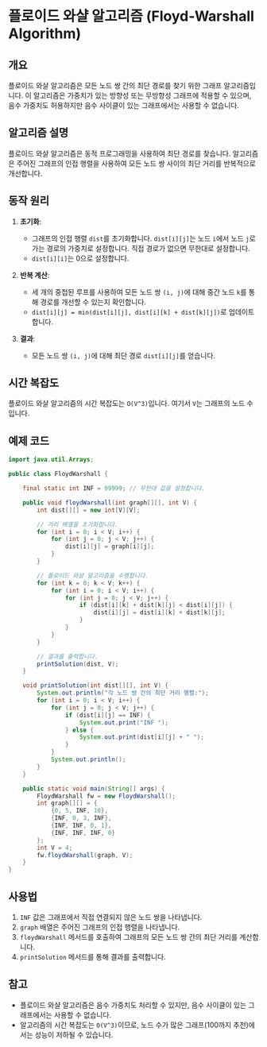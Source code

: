 # 플로이드 와샬 알고리즘 (Floyd-Warshall Algorithm)

## 개요

플로이드 와샬 알고리즘은 모든 노드 쌍 간의 최단 경로를 찾기 위한 그래프 알고리즘입니다. 이 알고리즘은 가중치가 있는 방향성 또는 무방향성 그래프에 적용할 수 있으며, 음수 가중치도 허용하지만 음수 사이클이 있는 그래프에서는 사용할 수 없습니다.

## 알고리즘 설명

플로이드 와샬 알고리즘은 동적 프로그래밍을 사용하여 최단 경로를 찾습니다. 알고리즘은 주어진 그래프의 인접 행렬을 사용하여 모든 노드 쌍 사이의 최단 거리를 반복적으로 개선합니다.

## 동작 원리

1. **초기화**:
    - 그래프의 인접 행렬 `dist`를 초기화합니다. `dist[i][j]`는 노드 `i`에서 노드 `j`로 가는 경로의 가중치로 설정합니다. 직접 경로가 없으면 무한대로 설정합니다.
    - `dist[i][i]`는 0으로 설정합니다.

2. **반복 계산**:
    - 세 개의 중첩된 루프를 사용하여 모든 노드 쌍 `(i, j)`에 대해 중간 노드 `k`를 통해 경로를 개선할 수 있는지 확인합니다.
    - `dist[i][j] = min(dist[i][j], dist[i][k] + dist[k][j])`로 업데이트합니다.

3. **결과**:
    - 모든 노드 쌍 `(i, j)`에 대해 최단 경로 `dist[i][j]`를 얻습니다.

## 시간 복잡도

플로이드 와샬 알고리즘의 시간 복잡도는 `O(V^3)`입니다. 여기서 `V`는 그래프의 노드 수입니다.

## 예제 코드

```java
import java.util.Arrays;

public class FloydWarshall {

    final static int INF = 99999; // 무한대 값을 설정합니다.

    public void floydWarshall(int graph[][], int V) {
        int dist[][] = new int[V][V];

        // 거리 배열을 초기화합니다.
        for (int i = 0; i < V; i++) {
            for (int j = 0; j < V; j++) {
                dist[i][j] = graph[i][j];
            }
        }

        // 플로이드 와샬 알고리즘을 수행합니다.
        for (int k = 0; k < V; k++) {
            for (int i = 0; i < V; i++) {
                for (int j = 0; j < V; j++) {
                    if (dist[i][k] + dist[k][j] < dist[i][j]) {
                        dist[i][j] = dist[i][k] + dist[k][j];
                    }
                }
            }
        }

        // 결과를 출력합니다.
        printSolution(dist, V);
    }

    void printSolution(int dist[][], int V) {
        System.out.println("각 노드 쌍 간의 최단 거리 행렬:");
        for (int i = 0; i < V; i++) {
            for (int j = 0; j < V; j++) {
                if (dist[i][j] == INF) {
                    System.out.print("INF ");
                } else {
                    System.out.print(dist[i][j] + " ");
                }
            }
            System.out.println();
        }
    }

    public static void main(String[] args) {
        FloydWarshall fw = new FloydWarshall();
        int graph[][] = {
            {0, 5, INF, 10},
            {INF, 0, 3, INF},
            {INF, INF, 0, 1},
            {INF, INF, INF, 0}
        };
        int V = 4;
        fw.floydWarshall(graph, V);
    }
}
```

## 사용법

1. `INF` 값은 그래프에서 직접 연결되지 않은 노드 쌍을 나타냅니다.
2. `graph` 배열은 주어진 그래프의 인접 행렬을 나타냅니다.
3. `floydWarshall` 메서드를 호출하여 그래프의 모든 노드 쌍 간의 최단 거리를 계산합니다.
4. `printSolution` 메서드를 통해 결과를 출력합니다.

## 참고

- 플로이드 와샬 알고리즘은 음수 가중치도 처리할 수 있지만, 음수 사이클이 있는 그래프에서는 사용할 수 없습니다.
- 알고리즘의 시간 복잡도는 `O(V^3)`이므로, 노드 수가 많은 그래프(100까지 추천)에서는 성능이 저하될 수 있습니다.